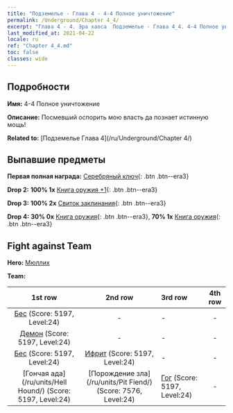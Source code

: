 ```yaml
---
title: "Подземелье - Глава 4 - 4-4 Полное уничтожение"
permalink: /Underground/Chapter 4_4/
excerpt: "Глава 4 - 4. Эра хаоса  Подземелье - Глава 4_4. 4-4 Полное уничтожение"
last_modified_at: 2021-04-22
locale: ru
ref: "Chapter 4_4.md"
toc: false
classes: wide
---
```


## Подробности

 **Имя:** 4-4 Полное уничтожение

 **Описание:** Посмевший оспорить мою власть да познает истинную мощь!

 **Related to:** [Подземелье Глава 4](/ru/Underground/Chapter 4/)

## Выпавшие предметы

 **Первая полная награда:** [Серебряный ключ](/ItemsRU/con_693/){: .btn .btn--era3}

 **Drop 2:** **100% 1x** [Книга оружия +1](/ItemsRU/mat_25/){: .btn .btn--era3}

 **Drop 3:** **100% 2x** [Свиток заклинания](/ItemsRU/con_694/){: .btn .btn--era3}

 **Drop 4:** **30% 0x** [Книга оружия](/ItemsRU/mat_18/){: .btn .btn--era3}, **70% 1x** [Книга оружия](/ItemsRU/mat_18/){: .btn .btn--era3}


## Fight against Team
 **Hero:** [Мюллих](/ru/heroes/Mullich/)

 **Team:**


  | 1st row | 2nd row | 3rd row | 4th row |
  |:----:|:----:|:----|:----:|
  | [Бес](/ru/units/Imp/) (Score: 5197, Level:24)  | - | - | - |
  | [Демон](/ru/units/Demon/) (Score: 5197, Level:24)  | - | - | - |
  | [Бес](/ru/units/Imp/) (Score: 5197, Level:24)  | [Ифрит](/ru/units/Efreeti/) (Score: 5197, Level:24)  | - | - |
  | [Гончая ада](/ru/units/Hell Hound/) (Score: 5197, Level:24)  | [Порождение зла](/ru/units/Pit Fiend/) (Score: 7576, Level:24)  | [Гог](/ru/units/Gog/) (Score: 5197, Level:24)  | - |


